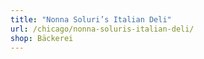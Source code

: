 ```yaml
---
title: "Nonna Soluri’s Italian Deli"
url: /chicago/nonna-soluris-italian-deli/
shop: Bäckerei
---
```

